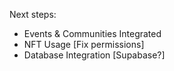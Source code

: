 Next steps:
- Events & Communities Integrated
- NFT Usage [Fix permissions]
- Database Integration [Supabase?]
